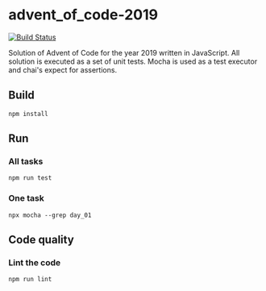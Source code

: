 # advent_of_code-2019

[![Build Status](https://travis-ci.com/Trawais/advent_of_code-2019.svg?branch=master)](https://travis-ci.com/Trawais/advent_of_code-2019)

Solution of Advent of Code for the year 2019 written in JavaScript.
All solution is executed as a set of unit tests.
Mocha is used as a test executor and chai's expect for assertions.

## Build
`npm install`

## Run
### All tasks
`npm run test`
### One task
`npx mocha --grep day_01`

## Code quality

### Lint the code
`npm run lint`
